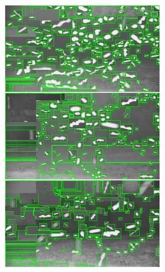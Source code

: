 ![20200610-221925-224930](in/20200610/20200610-221925-224930_0_.jpg)
![20200610-224935-231940](in/20200610/20200610-224935-231940_0_.jpg)
![20200610-231945-234950](in/20200610/20200610-231945-234950_0_.jpg)
